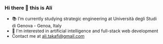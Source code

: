 ### Hi there 👋 this is Ali

- :books: I’m currently studying strategic engineering at Università degli Studi di Genova - Genoa, Italy
- 👯 I'm interested in artificial intelligence and full-stack web development
- Contact me at ali.takafi@gmail.com
